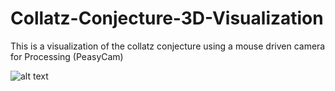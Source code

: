 # Collatz-Conjecture-3D-Visualization 

This is a visualization of the collatz conjecture using a mouse driven camera for Processing (PeasyCam) 

![alt text](http://url/to/Collatz_Visual_3D.PNG)
